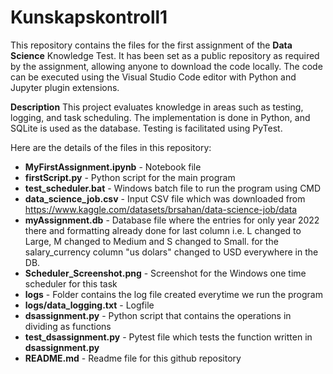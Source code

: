 # Kunskapskontroll1
This repository contains the files for the first assignment of the **Data Science** Knowledge Test. It has been set as a public repository as required by the assignment, allowing anyone to download the code locally. The code can be executed using the Visual Studio Code editor with Python and Jupyter plugin extensions.

**Description**
This project evaluates knowledge in areas such as testing, logging, and task scheduling. The implementation is done in Python, and SQLite is used as the database. Testing is facilitated using PyTest.

Here are the details of the files in this repository:  
- **MyFirstAssignment.ipynb** - Notebook file  
- **firstScript.py** - Python script for the main program  
- **test_scheduler.bat** - Windows batch file to run the program using CMD  
- **data_science_job.csv** - Input CSV file which was downloaded from https://www.kaggle.com/datasets/brsahan/data-science-job/data  
- **myAssignment.db** - Database file where the entries for only year 2022 there and formatting already done for last column i.e. L changed to Large, M changed to Medium and S changed to Small. for the salary_currency column "us dolars" changed to USD everywhere in the DB.
- **Scheduler_Screenshot.png** - Screenshot for the Windows one time scheduler for this task
- **logs** - Folder contains the log file created everytime we run the program
- **logs/data_logging.txt** - Logfile
- **dsassignment.py** - Python script that contains the operations in dividing as functions
- **test_dsassignment.py** - Pytest file which tests the function written in **dsassignment.py**
- **README.md** - Readme file for this github repository 
